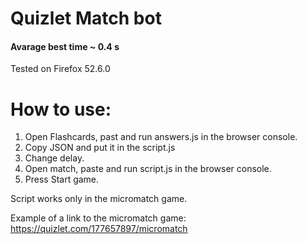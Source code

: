 # Quizlet Match bot

#### Avarage best time ~ 0.4 s
Tested on Firefox 52.6.0

# How to use:
1. Open Flashcards, past and run answers.js in the browser console.
2. Copy JSON and put it in the script.js
3. Change delay.
4. Open match, paste and run script.js in the browser console.
5. Press Start game.

Script works only in the micromatch game.

Example of a link to the micromatch game:
https://quizlet.com/177657897/micromatch
